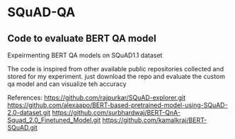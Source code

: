 # SQuAD-QA 
## Code to evaluate BERT QA model
Expeirmenting BERT QA models on SQuAD1.1 dataset

The code is inspired from other available public repositories collected and stored for my experiment.
just download the repo and evaluate the custom qa model and can visualize teh accuracy



References:
https://github.com/rajpurkar/SQuAD-explorer.git
https://github.com/alexaapo/BERT-based-pretrained-model-using-SQuAD-2.0-dataset.git
https://github.com/surbhardwaj/BERT-QnA-Squad_2.0_Finetuned_Model.git
https://github.com/kamalkraj/BERT-SQuAD.git
